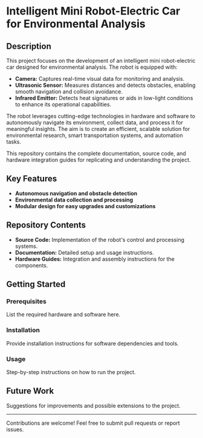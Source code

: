 # Intelligent Mini Robot-Electric Car for Environmental Analysis

## Description
This project focuses on the development of an intelligent mini robot-electric car designed for environmental analysis. The robot is equipped with:

- **Camera:** Captures real-time visual data for monitoring and analysis.
- **Ultrasonic Sensor:** Measures distances and detects obstacles, enabling smooth navigation and collision avoidance.
- **Infrared Emitter:** Detects heat signatures or aids in low-light conditions to enhance its operational capabilities.

The robot leverages cutting-edge technologies in hardware and software to autonomously navigate its environment, collect data, and process it for meaningful insights. The aim is to create an efficient, scalable solution for environmental research, smart transportation systems, and automation tasks.

This repository contains the complete documentation, source code, and hardware integration guides for replicating and understanding the project.

## Key Features
- **Autonomous navigation and obstacle detection**
- **Environmental data collection and processing**
- **Modular design for easy upgrades and customizations**

## Repository Contents
- **Source Code:** Implementation of the robot's control and processing systems.
- **Documentation:** Detailed setup and usage instructions.
- **Hardware Guides:** Integration and assembly instructions for the components.

## Getting Started
### Prerequisites
List the required hardware and software here.

### Installation
Provide installation instructions for software dependencies and tools.

### Usage
Step-by-step instructions on how to run the project.

## Future Work
Suggestions for improvements and possible extensions to the project.

---
Contributions are welcome! Feel free to submit pull requests or report issues.
